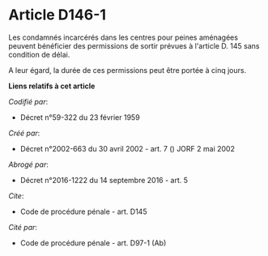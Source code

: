 # Article D146-1

Les condamnés incarcérés dans les centres pour peines aménagées peuvent bénéficier des permissions de sortir prévues à
l'article D. 145 sans condition de délai. 

A leur égard, la durée de ces permissions peut être portée à cinq jours.

**Liens relatifs à cet article**

_Codifié par_:

  - Décret n°59-322 du 23 février 1959

_Créé par_:

  - Décret n°2002-663 du 30 avril 2002 - art. 7 () JORF 2 mai 2002

_Abrogé par_:

  - Décret n°2016-1222 du 14 septembre 2016 - art. 5

_Cite_:

  - Code de procédure pénale - art. D145

_Cité par_:

  - Code de procédure pénale - art. D97-1 (Ab)
